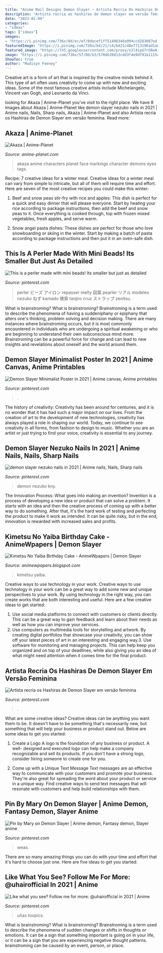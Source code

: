 ```yaml
---
title: "Anime Nail Designs Demon Slayer ~ Artista Recria Os Hashiras De Demon Slayer Em Versão Feminina"
description: "Artista recria os hashiras de demon slayer em versão feminina"
date: "2023-01-09"
categories:
- "ideas"
tags: ["ideas"]
images:
- "https://i.pinimg.com/736x/0d/ec/ef/0decef1ff5149834da994ccd283087ed.jpg"
featuredImage: "https://i.pinimg.com/736x/b4/21/c4/b421c48e7713196ad1a03b4ae98eb77b.jpg"
featured_image: "https://lh5.googleusercontent.com/proxy/x3l4ipG7rGReA_QIqIxN0Nib1xe8P9WH0a2tU3CuCvxw6Xn0sg_P60IAL26pp8JRVlIqLuNvNosX8oX3PLsJNWCVPvPRE9cpw8Aa7aau2WzocMrDNzSfTrJdqA=w1200-h630-p-k-no-nu"
image: "https://i.pinimg.com/736x/57/0d/b3/570db39d13cdd3f4e9d793a1115cef00.jpg"
ShowToc: true
author: "Madisyn Feeney"
---
```



Creative art is a form of art that is inspired by the creative minds behind it. This type of art often uses creativity to come up with new and exciting ideas. Some of the most famous creative artists include Michelangelo, Vincent van Gogh, and Leonardo da Vinci.

	

		
looking for Akaza | Anime-Planet you've visit to the right place. We have 8 Images about Akaza | Anime-Planet like demon slayer nezuko nails in 2021 | Anime nails, Nails, Sharp nails, Akaza | Anime-Planet and also Artista recria os Hashiras de Demon Slayer em versão feminina. Read more:
		
    
## Akaza | Anime-Planet

<img loading=lazy src="https://www.anime-planet.com/images/characters/akaza-149238.jpg" onerror="this.onerror=null;this.src='https://tse1.mm.bing.net/th?id=OIP.TlVql1TUyKJRLx61bpe-vAHaKZ&amp;pid=15.1';" alt="Akaza | Anime-Planet">

_Source: anime-planet.com_

>akaza anime characters planet face markings character demons eyes tags. 

	

Recipe: 7 creative ideas for a winter meal.
Creative ideas for a winter meal can vary from simple to intricate, but all of them will require time and effort. Here are seven of the most creative recipes you could make this winter: 
1. Beef and snow peas stir-fry with rice and apples: This dish is perfect for a quick and easy dinner that will please everyone. Start by heating your rice according to package instructions, then add the beef and snow peas to it. Once everything is cooked through, top with frozen mixed vegetables, fresh apples, and serve warm. 

2. Snow angel pasta dishes: These dishes are perfect for those who love snowboarding or skiing in the winter. Start by making a batch of pasta according to package instructions and then put it in an oven-safe dish.

    
## This Is A Perler Made With Mini Beads! Its Smaller But Just As Detailed

<img loading=lazy src="https://i.pinimg.com/736x/57/0d/b3/570db39d13cdd3f4e9d793a1115cef00.jpg" onerror="this.onerror=null;this.src='https://tse2.mm.bing.net/th?id=OIP.LrbckPui-XN59oA5pWitDwHaJ4&amp;pid=15.1';" alt="This is a perler made with mini beads! Its smaller but just as detailed">

_Source: pinterest.com_

>perler ビーズ アイロン repasser melty 図案 pearler リアル modeles nezuko ねず kamado 検索 tanjiro cruz ストラップ zenitsu. 

	

What is brainstroming?
What is brainstroming? Brainstroming is a term used to describe the phenomena of having a suddeniphany or epiphany that alters one's thinking, problem solving and decision making. There are many instances where brainstroming occurs, but it is most commonly encountered in individuals who are undergoing a spiritual awakening or who are beginning to understand their own subconscious mind more. Brainstroming can be a powerful force for change and can lead to new insights and revelations about oneself and the world around them.

    
## Demon Slayer Minimalist Poster In 2021 | Anime Canvas, Anime Printables

<img loading=lazy src="https://i.pinimg.com/736x/0d/ec/ef/0decef1ff5149834da994ccd283087ed.jpg" onerror="this.onerror=null;this.src='https://tse4.mm.bing.net/th?id=OIP.MPwITo6c9azhu-iZhpb5pAHaLG&amp;pid=15.1';" alt="Demon Slayer Minimalist Poster in 2021 | Anime canvas, Anime printables">

_Source: pinterest.com_

>. 

	

The history of creativity:
Creativity has been around for centuries, and it is no wonder that it has had such a major impact on our lives. From the creation of art to the development of new technologies, creativity has always played a role in shaping our world. Today, we continue to see creativity in all forms, from fashion to design to music. Whether you are an artist or just trying to find your voice, creativity is essential to any journey.

    
## Demon Slayer Nezuko Nails In 2021 | Anime Nails, Nails, Sharp Nails

<img loading=lazy src="https://i.pinimg.com/736x/39/32/8d/39328dc3ea0c4c480bd8853b35e03c90.jpg" onerror="this.onerror=null;this.src='https://tse4.mm.bing.net/th?id=OIP.0Wri000_SwG8amtUFU0UFAHaJP&amp;pid=15.1';" alt="demon slayer nezuko nails in 2021 | Anime nails, Nails, Sharp nails">

_Source: pinterest.com_

>demon nezuko kny. 

	

The Innovation Process: What goes into making an invention?
Invention is a process of developing a new idea or product that can solve a problem. It starts with an idea and then the creative process of coming up with a better way to do something. After that, it's the hard work of testing and perfecting the product to make it work as intended. It can be quite risky, but in the end, innovation is rewarded with increased sales and profits.

    
## Kimetsu No Yaiba Birthday Cake - AnimeWpapers | Demon Slayer

<img loading=lazy src="https://lh5.googleusercontent.com/proxy/x3l4ipG7rGReA_QIqIxN0Nib1xe8P9WH0a2tU3CuCvxw6Xn0sg_P60IAL26pp8JRVlIqLuNvNosX8oX3PLsJNWCVPvPRE9cpw8Aa7aau2WzocMrDNzSfTrJdqA=w1200-h630-p-k-no-nu" onerror="this.onerror=null;this.src='https://tse3.mm.bing.net/th?id=OIP.X6Ms20naIJrgEln-fveTugHaGe&amp;pid=15.1';" alt="Kimetsu No Yaiba Birthday Cake - AnimeWpapers | Demon Slayer">

_Source: animewpapers.blogspot.com_

>kimetsu yaiba. 

	

Creative ways to use technology in your work.
Creative ways to use technology in your work can be a great way to add some new and unique perspectives to your work. By using technology in the right way, you can create works that are both interesting and useful. Here are a few creative ideas to get started: 
1. Use social media platforms to connect with customers or clients directly. This can be a great way to gain feedback and learn about their needs as well as how you can improve your services.
2. Use computers as multimedia tools for storytelling and artwork. By creating digital portfolios that showcase your creativity, you can show off your latest pieces of art in an interesting and engaging way.3. Use software for monitoring and managing projects. This can help keep you organized and on top of your deadlines, while also giving you an idea of what might need attention when it comes time for the final product.
    
## Artista Recria Os Hashiras De Demon Slayer Em Versão Feminina

<img loading=lazy src="https://i.pinimg.com/736x/a1/52/40/a152401116a460274c4a9794f5b82a88.jpg" onerror="this.onerror=null;this.src='https://tse3.mm.bing.net/th?id=OIP.VsXbSIT9j84CrhRYgAjmnQAAAA&amp;pid=15.1';" alt="Artista recria os Hashiras de Demon Slayer em versão feminina">

_Source: pinterest.com_

>. 

	

What are some creative ideas?
Creative ideas can be anything you want them to be. It doesn't have to be something that's necessarily new, but something that will help your business or product stand out. Below are some ideas to get you started:
1. Create a Logo
A logo is the foundation of any business or product. A well- designed and executed logo can help make a company recognizable and sell its products. If you don't have a strong logo, consider hiring someone to create one for you.

2. Come up with a Unique Text Message
Text messages are an effective way to communicate with your customers and promote your business. They're also great for spreading the word about your product or service in a unique way. Find creative ways to send text messages that will resonate with customers and help build relationships with them.


    
## Pin By Mary On Demon Slayer | Anime Demon, Fantasy Demon, Slayer Anime

<img loading=lazy src="https://i.pinimg.com/736x/21/1f/ca/211fca0b57545d7fb863e2513c09cf7a.jpg" onerror="this.onerror=null;this.src='https://tse1.mm.bing.net/th?id=OIP.UXZwC5CqE6m7-uPXLx2SEgHaEP&amp;pid=15.1';" alt="Pin by Mary on Demon Slayer | Anime demon, Fantasy demon, Slayer anime">

_Source: pinterest.com_

>weas. 

	

There are so many amazing things you can do with your time and effort that it's hard to choose just one. Here are five ideas to get you started: 

    
## Like What You See? Follow Me For More: @uhairofficial In 2021 | Anime

<img loading=lazy src="https://i.pinimg.com/736x/b4/21/c4/b421c48e7713196ad1a03b4ae98eb77b.jpg" onerror="this.onerror=null;this.src='https://tse2.mm.bing.net/th?id=OIP.kDxQzRGaKHf8SbJ_tQC2yQAAAA&amp;pid=15.1';" alt="Like what you see? Follow me for more: @uhairofficial in 2021 | Anime">

_Source: pinterest.com_

>uñas toopics. 

	

What is brainstroming?
What is brainstroming? Brainstroming is a term used to describe the phenomena of sudden changes or shifts in thoughts or emotions. It can be a sign that something important is going on in your life, or it can be a sign that you are experiencing negative thought patterns. brainstroming can be caused by an event, person, or place.

